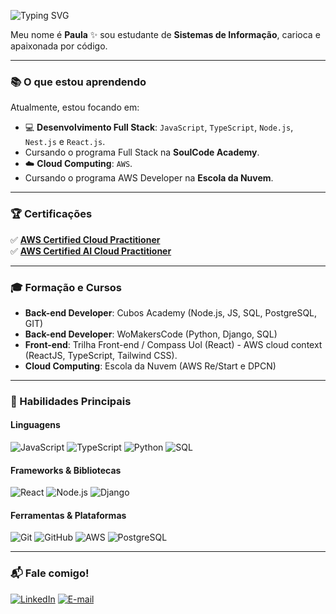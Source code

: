 ![Typing SVG](https://readme-typing-svg.demolab.com/?lines=Oi!%20Bem-vindo%20ao%20meu%20perfil!&center=true&color=663399&width=450&height=50)

Meu nome é **Paula** ✨ sou estudante de **Sistemas de Informação**, carioca e apaixonada por código.

---

### 📚 O que estou aprendendo

Atualmente, estou focando em:

- 💻 **Desenvolvimento Full Stack**: `JavaScript`, `TypeScript`, `Node.js`, `Nest.js` e `React.js`.<Br>
- Cursando o programa Full Stack na **SoulCode Academy**.<Br>
- ☁️ **Cloud Computing**: `AWS`. <Br>
- Cursando o programa AWS Developer na **Escola da Nuvem**.

---

### 🏆 Certificações

✅ [**AWS Certified Cloud Practitioner**](https://www.credly.com/badges/23174d27-e5f0-40d2-bdf2-2a021cb5e1d1/linked_in?t=shew13) <br>
✅ [**AWS Certified AI Cloud Practitioner**](https://www.credly.com/badges/c48db0e7-6ec1-41cf-ab9a-9082f24c1790/linked_in?t=sunsdl)

---

### 🎓 Formação e Cursos

- **Back-end Developer**: Cubos Academy (Node.js, JS, SQL, PostgreSQL, GIT)<br>
- **Back-end Developer**: WoMakersCode (Python, Django, SQL)<Br>
- **Front-end**: Trilha Front-end / Compass Uol (React) - AWS cloud context (ReactJS, TypeScript, Tailwind CSS).<br>
- **Cloud Computing**: Escola da Nuvem (AWS Re/Start e DPCN)

---

### 🚀 Habilidades Principais

#### Linguagens
![JavaScript](https://img.shields.io/badge/JavaScript-F7DF1E?style=for-the-badge&logo=javascript&logoColor=black)
![TypeScript](https://img.shields.io/badge/TypeScript-3178C6?style=for-the-badge&logo=typescript&logoColor=white)
![Python](https://img.shields.io/badge/Python-3776AB?style=for-the-badge&logo=python&logoColor=white)
![SQL](https://img.shields.io/badge/SQL-4479A1?style=for-the-badge&logo=postgresql&logoColor=white)

#### Frameworks & Bibliotecas
![React](https://img.shields.io/badge/React-61DAFB?style=for-the-badge&logo=react&logoColor=black)
![Node.js](https://img.shields.io/badge/Node.js-339933?style=for-the-badge&logo=nodedotjs&logoColor=white)
![Django](https://img.shields.io/badge/Django-092E20?style=for-the-badge&logo=django&logoColor=white)

#### Ferramentas & Plataformas
![Git](https://img.shields.io/badge/Git-F05032?style=for-the-badge&logo=git&logoColor=white)
![GitHub](https://img.shields.io/badge/GitHub-100000?style=for-the-badge&logo=github&logoColor=white)
![AWS](https://img.shields.io/badge/AWS-232F3E?style=for-the-badge&logo=amazon-aws&logoColor=white)
![PostgreSQL](https://img.shields.io/badge/PostgreSQL-4169E1?style=for-the-badge&logo=postgresql&logoColor=white)

---

### 📬 Fale comigo!

[![LinkedIn](https://img.shields.io/badge/LinkedIn-0077B5?style=for-the-badge&logo=linkedin&logoColor=white)](https://www.linkedin.com/in/paulagmborges/)
[![E-mail](https://img.shields.io/badge/Gmail-D14836?style=for-the-badge&logo=gmail&logoColor=white)](mailto:pcgmbz@gmail.com)




  
 
 
 
 

